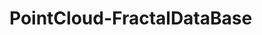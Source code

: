# PointCloud-FractalDataBase

<!-- [[URL](https://ryosuke-yamada.github.io/PointCloud-FractalDataBase/)] -->
